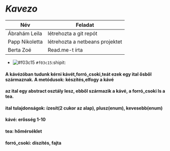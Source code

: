 # _Kavezo_
| Név  | Feladat |
| ------------- | ------------- |
| Ábrahám Leila | létrehozta a git repót  |
| Papp Nikoletta  | létrehozta a netbeans projektet  |
| Berta Zoé  | Read.me-t írta |
- ![#f03c15](https://www.iconsdb.com/icons/download/color/f03c15/circle-16.png) `#f03c15`:shipit:
#### A kávézóban tudunk kérni kávét,forró_csoki,teát ezek egy ital ősből származnak. A metódusok: készítés,elfogy a kávé
#### az ital egy abstract osztály lesz, ebből származik a kávé, a forró_csoki ls a tea. 
#### ital tulajdonságok: ízesít(2 cukor az alap), plusz(enum), kevesebb(enum)
#### kávé: erősség 1-10
#### tea: hőmérséklet
#### forró_csoki: díszítés, fajta

